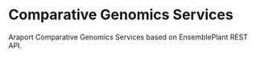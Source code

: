 # Comparative Genomics Services
Araport Comparative Genomics Services based on EnsemblePlant REST API.
